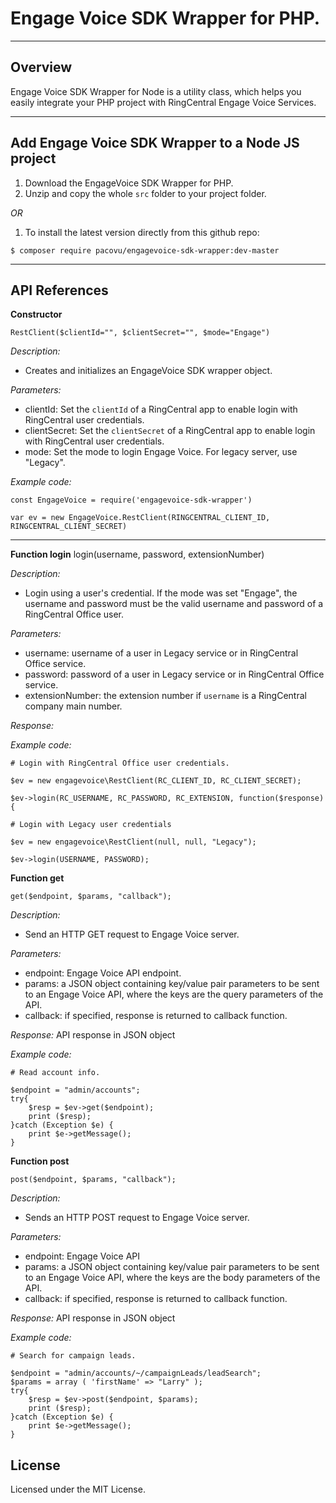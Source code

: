 # Engage Voice SDK Wrapper for PHP.

----
## Overview
Engage Voice SDK Wrapper for Node is a utility class, which helps you easily integrate your PHP project with RingCentral Engage Voice Services.

----
## Add Engage Voice SDK Wrapper to a Node JS project
1. Download the EngageVoice SDK Wrapper for PHP.
2. Unzip and copy the whole `src` folder to your project folder.

*OR*

1. To install the latest version directly from this github repo:
```
$ composer require pacovu/engagevoice-sdk-wrapper:dev-master
```

----
## API References
**Constructor**
```
RestClient($clientId="", $clientSecret="", $mode="Engage")
```

*Description:*
* Creates and initializes an EngageVoice SDK wrapper object.

*Parameters:*
* clientId: Set the `clientId` of a RingCentral app to enable login with RingCentral user credentials.
* clientSecret: Set the `clientSecret` of a RingCentral app to enable login with RingCentral user credentials.
* mode: Set the mode to login Engage Voice. For legacy server, use "Legacy".

*Example code:*
```
const EngageVoice = require('engagevoice-sdk-wrapper')

var ev = new EngageVoice.RestClient(RINGCENTRAL_CLIENT_ID, RINGCENTRAL_CLIENT_SECRET)
```
----
**Function login**
    login(username, password, extensionNumber)

*Description:*
* Login using a user's credential. If the mode was set "Engage", the username and password must be the valid username and password of a RingCentral Office user.

*Parameters:*
* username: username of a user in Legacy service or in RingCentral Office service.
* password: password of a user in Legacy service or in RingCentral Office service.
* extensionNumber: the extension number if `username` is a RingCentral company main number.

*Response:*


*Example code:*
```
# Login with RingCentral Office user credentials.

$ev = new engagevoice\RestClient(RC_CLIENT_ID, RC_CLIENT_SECRET);

$ev->login(RC_USERNAME, RC_PASSWORD, RC_EXTENSION, function($response){

# Login with Legacy user credentials

$ev = new engagevoice\RestClient(null, null, "Legacy");

$ev->login(USERNAME, PASSWORD);
```

**Function get**
```
get($endpoint, $params, "callback");
```
*Description:*
* Send an HTTP GET request to Engage Voice server.

*Parameters:*
* endpoint: Engage Voice API endpoint.
* params: a JSON object containing key/value pair parameters to be sent to an Engage Voice API, where the keys are the query parameters of the API.
* callback: if specified, response is returned to callback function.

*Response:*
API response in JSON object

*Example code:*
```
# Read account info.

$endpoint = "admin/accounts";
try{
    $resp = $ev->get($endpoint);
    print ($resp);
}catch (Exception $e) {
    print $e->getMessage();
}
```

**Function post**
```
post($endpoint, $params, "callback");
```
*Description:*
* Sends an HTTP POST request to Engage Voice server.

*Parameters:*
* endpoint: Engage Voice API
* params: a JSON object containing key/value pair parameters to be sent to an Engage Voice API, where the keys are the body parameters of the API.
* callback: if specified, response is returned to callback function.

*Response:*
API response in JSON object

*Example code:*

```
# Search for campaign leads.

$endpoint = "admin/accounts/~/campaignLeads/leadSearch";
$params = array ( 'firstName' => "Larry" );
try{
    $resp = $ev->post($endpoint, $params);
    print ($resp);
}catch (Exception $e) {
    print $e->getMessage();
}
```
## License
Licensed under the MIT License.
